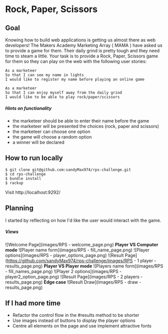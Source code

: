 # Rock, Paper, Scissors

## Goal

Knowing how to build web applications is getting us almost there as web developers!
The Makers Academy Marketing Array ( MAMA ) have asked us to provide a game for them. Their daily grind is pretty tough and they need time to steam a little.
Your task is to provide a Rock, Paper, Scissors game for them so they can play on the web with the following user stories:
```
As a marketeer
So that I can see my name in lights
I would like to register my name before playing an online game

As a marketeer
So that I can enjoy myself away from the daily grind
I would like to be able to play rock/paper/scissors
```
##### Hints on functionality
* the marketeer should be able to enter their name before the game
* the marketeer will be presented the choices (rock, paper and scissors)
* the marketeer can choose one option
* the game will choose a random option
* a winner will be declared

## How to run locally
```
$ git clone git@github.com:sandyMax974/rps-challenge.git
$ cd rps-challenge
$ bundle install
$ rackup
```
Visit http://localhost:9292/

## Planning
I started by reflecting on how I'd like the user would interact with the game.
##### Views
![Welcome Page](images/RPS - welcome_page.png)
**Player VS Computer mode**
![Player name form](images/RPS - fill_name_page.png)
![Player options](images/RPS - player_options_page.png)
![Result Page](https://github.com/sandyMax974/rps-challenge/images/RPS - 1 player - results_page.png)
**Player VS Player mode**
![Players name form](images/RPS - fill_names_page.png)
![Player 2 options](images/RPS - player2_option_page.png)
![Result Page](images/RPS - 2 players - results_page.png)
**Edge case**
![Result Draw](images/RPS - draw - results_page.png)

## If I had more time
- Refactor the control flow in the #results method to be shorter
- Use images instead of buttons to display the player options
- Centre all elements on the page and use implement attractive fonts
